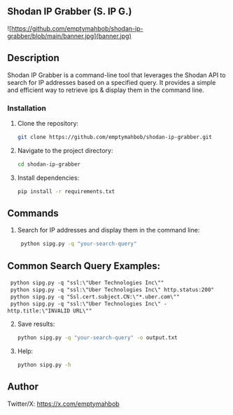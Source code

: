 ## Shodan IP Grabber (S. IP G.)

![https://github.com/emptymahbob/shodan-ip-grabber/blob/main/banner.jpg](banner.jpg)

## Description

Shodan IP Grabber is a command-line tool that leverages the Shodan API to search for IP addresses based on a specified query. It provides a simple and efficient way to retrieve ips & display them in the command line.

### Installation

1. Clone the repository:

   ```bash
   git clone https://github.com/emptymahbob/shodan-ip-grabber.git

2. Navigate to the project directory:

   ```bash
   cd shodan-ip-grabber

3. Install dependencies:

   ```bash
   pip install -r requirements.txt

## Commands

1. Search for IP addresses and display them in the command line:

    ```bash
     python sipg.py -q "your-search-query"

## Common Search Query Examples:
     python sipg.py -q "ssl:\"Uber Technologies Inc\""
     python sipg.py -q "ssl:\"Uber Technologies Inc\" http.status:200"
     python sipg.py -q "Ssl.cert.subject.CN:\"*.uber.com\""
     python sipg.py -q "ssl:\"Uber Technologies Inc\" -http.title:\"INVALID URL\""

2. Save results:

    ```bash
    python sipg.py -q "your-search-query" -o output.txt

3. Help:

    ```bash
    python sipg.py -h

## Author

Twitter/X: https://x.com/emptymahbob
